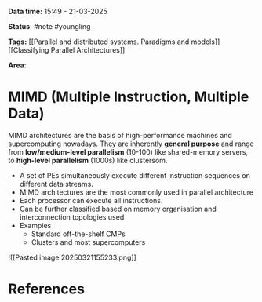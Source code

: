 **Data time:** 15:49 - 21-03-2025

**Status**: #note #youngling 

**Tags:** [[Parallel and distributed systems. Paradigms and models]] [[Classifying Parallel Architectures]]

**Area**: 
# MIMD (Multiple Instruction, Multiple Data)

MIMD architectures are the basis of high-performance machines and supercomputing nowadays. They are inherently **general purpose** and range from **low/medium-level parallelism** (10-100) like shared-memory servers, to **high-level parallelism** (1000s) like clustersom.

- A set of PEs simultaneously execute different instruction sequences on different data streams.
- MIMD architectures are the most commonly used in parallel architecture
- Each processor can execute all instructions.
- Can be further classified based on memory organisation and interconnection topologies used
- Examples
	- Standard off-the-shelf CMPs
	- Clusters and most supercomputers

![[Pasted image 20250321155233.png]]
# References